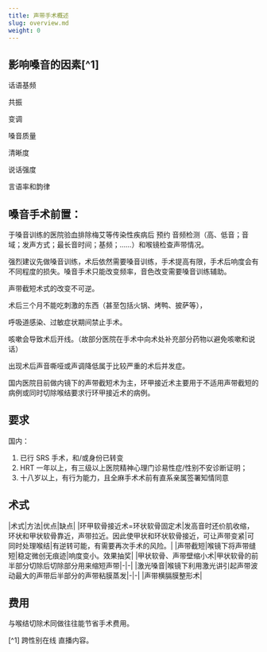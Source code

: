 ```yaml
---
title: 声带手术概述
slug: overview.md
weight: 0
---
```


## 影响嗓音的因素[^1]

话语基频

共振

变调

嗓音质量

清晰度

说话强度

言语率和韵律

## 嗓音手术前置：

于嗓音训练的医院验血排除梅艾等传染性疾病后 预约 音频检测（高、低音；音域；发声方式；最长音时间；基频；……）和喉镜检查声带情况。

强烈建议先做嗓音训练，术后依然需要嗓音训练，手术提高有限，手术后响度会有不同程度的损失。嗓音手术只能改变频率，音色改变需要嗓音训练辅助。

声带截短术式的改变不可逆。

术后三个月不能吃刺激的东西（甚至包括火锅、烤鸭、披萨等），

呼吸道感染、过敏症状期间禁止手术。

咳嗽会导致术后开线。（故部分医院在手术中向术处补充部分药物以避免咳嗽和说话）

出现术后声音嘶哑或声调降低属于比较严重的术后并发症。

国内医院目前做内镜下的声带截短术为主，环甲接近术主要用于不适用声带截短的病例或同时切除喉结要求行环甲接近术的病例。

## 要求

国内：

1. 已行 SRS 手术，和/或身份已转变
2. HRT 一年以上，有三级以上医院精神心理门诊易性症/性别不安诊断证明；
3. 十八岁以上，有行为能力，且全麻手术术前有直系亲属签署知情同意
## 术式
|术式|方法|优点|缺点|
|环甲软骨接近术=环状软骨固定术|发高音时还价肌收缩，环状和甲状软骨靠近，声带拉近。因此使甲状和环状软骨接近，可让声带变紧|可同时处理喉结|有逆转可能，有需要再次手术的风险。|
|声带截短|喉镜下将声带缝短|稳定微创无痕迹|响度变小。效果抽奖|
|甲状软骨、声带壁缩小术|甲状软骨的前半部分切除后切除部分用来缩短声带|-|-|
|激光嗓音|喉镜下利用激光讲引起声带波动最大的声带后半部分的声带粘膜蒸发|-|-|
|声带横膈膜整形术|

## 费用

与喉结切除术同做往往能节省手术费用。

[^1] 跨性别在线 直播内容。
